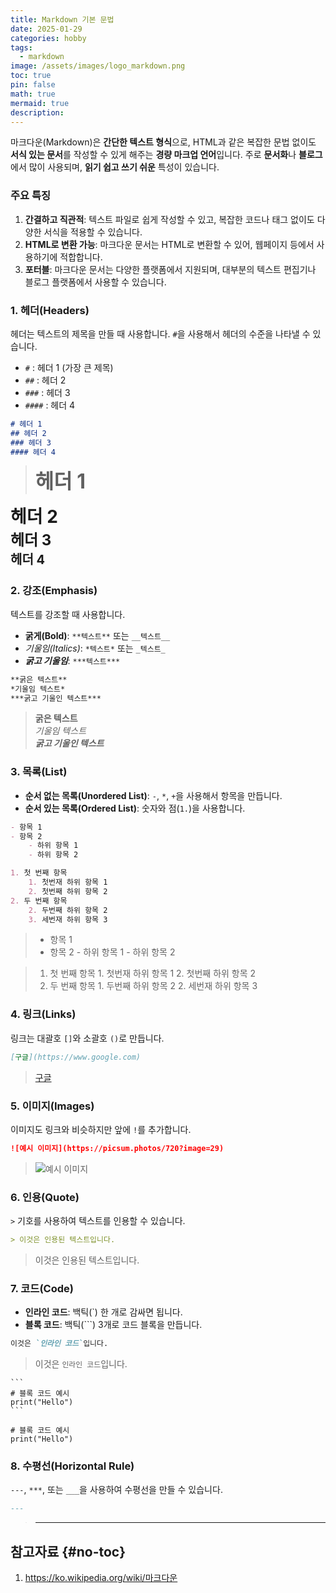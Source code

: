 ```yaml
---
title: Markdown 기본 문법
date: 2025-01-29
categories: hobby
tags:
  - markdown
image: /assets/images/logo_markdown.png
toc: true
pin: false
math: true
mermaid: true
description:
---
```


마크다운(Markdown)은 **간단한 텍스트 형식**으로, HTML과 같은 복잡한 문법 없이도 **서식 있는 문서**를 작성할 수 있게 해주는 **경량 마크업 언어**입니다. 주로 **문서화**나 **블로그**에서 많이 사용되며, **읽기 쉽고 쓰기 쉬운** 특성이 있습니다.

### 주요 특징

1. **간결하고 직관적**: 텍스트 파일로 쉽게 작성할 수 있고, 복잡한 코드나 태그 없이도 다양한 서식을 적용할 수 있습니다.
2. **HTML로 변환 가능**: 마크다운 문서는 HTML로 변환할 수 있어, 웹페이지 등에서 사용하기에 적합합니다.
3. **포터블**: 마크다운 문서는 다양한 플랫폼에서 지원되며, 대부분의 텍스트 편집기나 블로그 플랫폼에서 사용할 수 있습니다. 

### 1. **헤더(Headers)**

헤더는 텍스트의 제목을 만들 때 사용합니다. `#`을 사용해서 헤더의 수준을 나타낼 수 있습니다.

- `#` : 헤더 1 (가장 큰 제목)
- `##` : 헤더 2
- `###` : 헤더 3
- `####` : 헤더 4

```markdown
# 헤더 1
## 헤더 2
### 헤더 3
#### 헤더 4
```

> <div style="font-size:32px;font-weight:bold;">헤더 1</div> 
<div style="font-size:28px;font-weight:bold;">헤더 2</div>
<div style="font-size:24px;font-weight:bold;">헤더 3</div>
<div style="font-size:20px;font-weight:bold;">헤더 4</div>

### 2. **강조(Emphasis)**

텍스트를 강조할 때 사용합니다.

- **굵게(Bold)**: `**텍스트**` 또는 `__텍스트__`
- _기울임(Italics)_: `*텍스트*` 또는 `_텍스트_`
- _**굵고 기울임**_: `***텍스트***`

```markdown
**굵은 텍스트**
*기울임 텍스트*
***굵고 기울인 텍스트***
```

> **굵은 텍스트**  
  _기울임 텍스트_  
  _**굵고 기울인 텍스트**_

### 3. **목록(List)**

- **순서 없는 목록(Unordered List)**: `-`, `*`, `+`을 사용해서 항목을 만듭니다.
- **순서 있는 목록(Ordered List)**: 숫자와 점(`1.`)을 사용합니다.

```markdown
- 항목 1
- 항목 2
	- 하위 항목 1
	- 하위 항목 2

1. 첫 번째 항목
	1. 첫번재 하위 항목 1
	2. 첫번째 하위 항목 2
2. 두 번째 항목
	2. 두번째 하위 항목 2
	3. 세번재 하위 항목 3
```

> - 항목 1
> - 항목 2
	- 하위 항목 1
	- 하위 항목 2

> 1. 첫 번째 항목
	1. 첫번재 하위 항목 1
	2. 첫번째 하위 항목 2
> 2. 두 번째 항목
	1. 두번째 하위 항목 2
	2. 세번재 하위 항목 3

### 4. **링크(Links)**

링크는 대괄호 `[]`와 소괄호 `()`로 만듭니다.

```markdown
[구글](https://www.google.com)
```

> [구글](https://www.google.com/)

### 5. **이미지(Images)**

이미지도 링크와 비슷하지만 앞에 `!`를 추가합니다.

```markdown
![예시 이미지](https://picsum.photos/720?image=29)
```

> ![예시 이미지](https://picsum.photos/720?image=29)


### 6. **인용(Quote)**

`>` 기호를 사용하여 텍스트를 인용할 수 있습니다.

```markdown
> 이것은 인용된 텍스트입니다.
```

> 이것은 인용된 텍스트입니다.

### 7. **코드(Code)**

- **인라인 코드**: 백틱(`) 한 개로 감싸면 됩니다.
- **블록 코드**: 백틱(```) 3개로 코드 블록을 만듭니다.

```markdown
이것은 `인라인 코드`입니다.
```

> 이것은 `인라인 코드`입니다.

````
```
# 블록 코드 예시
print("Hello")
```
````

```
# 블록 코드 예시
print("Hello")
```


### 8. **수평선(Horizontal Rule)**

`---`, `***`, 또는 `___`을 사용하여 수평선을 만들 수 있습니다.

```markdown
---
```

> ---

## 참고자료 {#no-toc}

1. https://ko.wikipedia.org/wiki/마크다운 
